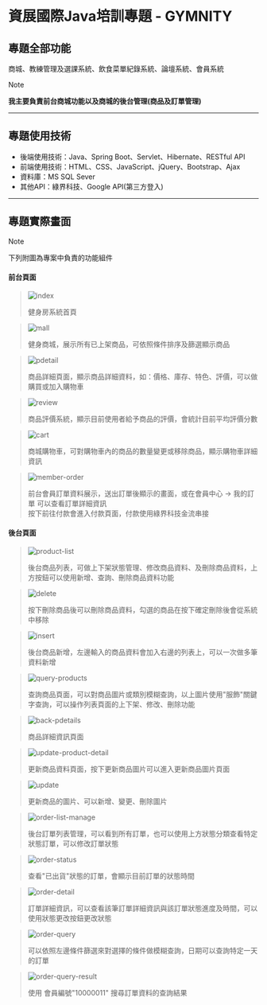 資展國際Java培訓專題 - GYMNITY
===
## 專題全部功能
商城、教練管理及選課系統、飲食菜單紀錄系統、論壇系統、會員系統  
> [!NOTE]
> **我主要負責前台商城功能以及商城的後台管理(商品及訂單管理)**
- - -
## 專題使用技術
 * 後端使用技術：Java、Spring Boot、Servlet、Hibernate、RESTful API
 * 前端使用技術：HTML、CSS、JavaScript、jQuery、Bootstrap、Ajax
 * 資料庫：MS SQL Sever
 * 其他API：綠界科技、Google API(第三方登入)
- - -

## 專題實際畫面
> [!NOTE]
> 下列附圖為專案中負責的功能組件
#### 前台頁面
> ![index](https://imgur.com/0pPb6kd.png)
>   
> 健身房系統首頁

> ![mall](https://imgur.com/SLjXufK.png)
>  
> 健身商城，展示所有已上架商品，可依照條件排序及篩選顯示商品
  
> ![pdetail](https://imgur.com/YMHpDSh.png)
>
> 商品詳細頁面，顯示商品詳細資料，如：價格、庫存、特色、評價，可以做購買或加入購物車

> ![review](https://imgur.com/tPonPsF.png)
>
> 商品評價系統，顯示目前使用者給予商品的評價，會統計目前平均評價分數
  
> ![cart](https://imgur.com/x8miJwE.png)
>
> 商城購物車，可對購物車內的商品的數量變更或移除商品，顯示購物車詳細資訊
  
> ![member-order](https://imgur.com/6g7kfCd.png)
>
> 前台會員訂單資料展示，送出訂單後顯示的畫面，或在會員中心 → 我的訂單 可以查看訂單詳細資訊  
> 按下前往付款會進入付款頁面，付款使用綠界科技金流串接
  
#### 後台頁面
> ![product-list](https://imgur.com/NBMAu7R.png)
>
> 後台商品列表，可做上下架狀態管理、修改商品資料、及刪除商品資料，上方按鈕可以使用新增、查詢、刪除商品資料功能
  
> ![delete](https://imgur.com/dbTDAlV.png)
>
> 按下刪除商品後可以刪除商品資料，勾選的商品在按下確定刪除後會從系統中移除
  
> ![insert](https://imgur.com/88WFclt.png)
>  
> 後台商品新增，左邊輸入的商品資料會加入右邊的列表上，可以一次做多筆資料新增
  
> ![query-products](https://imgur.com/sSgOR3p.png)
>
> 查詢商品頁面，可以對商品圖片或類別模糊查詢，以上圖片使用"服飾"關鍵字查詢，可以操作列表頁面的上下架、修改、刪除功能
  
> ![back-pdetails](https://imgur.com/uaneV7V.png)
>
> 商品詳細資訊頁面
  
> ![update-product-detail](https://imgur.com/kbEJXzn.png)
>
> 更新商品資料頁面，按下更新商品圖片可以進入更新商品圖片頁面
  
> ![update](https://imgur.com/7Je6gBn.png)
>  
> 更新商品的圖片、可以新增、變更、刪除圖片
  
> ![order-list-manage](https://imgur.com/fpE5SEn.png)
>
> 後台訂單列表管理，可以看到所有訂單，也可以使用上方狀態分類查看特定狀態訂單，可以修改訂單狀態

> ![order-status](https://imgur.com/WxgISGP.png)
>
> 查看"已出貨"狀態的訂單，會顯示目前訂單的狀態時間
  
> ![order-detail](https://imgur.com/EUClTls.png)
>  
> 訂單詳細資訊，可以查看該筆訂單詳細資訊與該訂單狀態進度及時間，可以使用狀態更改按鈕更改狀態
  
> ![order-query](https://imgur.com/M9Mbif1.png)
>
> 可以依照左邊條件篩選來對選擇的條件做模糊查詢，日期可以查詢特定一天的訂單

> ![order-query-result](https://imgur.com/gQd7Wa8.png)
>
> 使用 會員編號"10000011" 搜尋訂單資料的查詢結果
